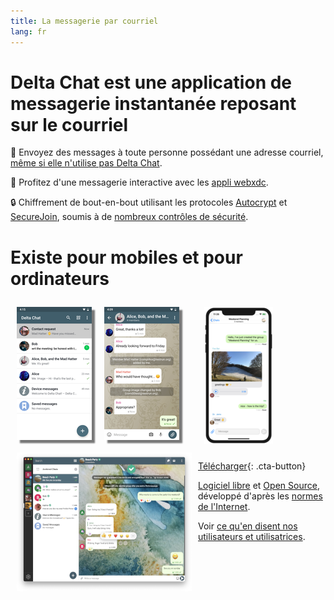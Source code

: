 ```yaml
---
title: La messagerie par courriel
lang: fr
---
```


# Delta Chat est une application de messagerie instantanée reposant sur le courriel

💬 Envoyez des messages à toute personne possédant une adresse courriel, [même si elle n'utilise pas Delta Chat](https://www.youtube-nocookie.com/embed/8LbrGXKZN70).

🥳 Profitez d'une messagerie interactive avec les [appli webxdc](https://webxdc.org).

🔒 Chiffrement de bout-en-bout utilisant les protocoles [Autocrypt](https://autocrypt.org) et [SecureJoin](https://securejoin.delta.chat/en/latest/new.html), soumis à de [nombreux contrôles de sécurité](https://delta.chat/en/2023-03-27-third-independent-security-audit). 

# Existe pour mobiles et pour ordinateurs


<div>
<a href="../assets/blog/screenshots/2019-12-17-delta-chat-google-play-release-chat-list-light.png">
<picture>
<source srcset="../assets/blog/screenshots/2019-12-17-delta-chat-google-play-release-chat-list-light-thumbnail.webp" type="image/webp" />
<source srcset="../assets/blog/screenshots/2019-12-17-delta-chat-google-play-release-chat-list-light-thumbnail.png" type="image/png" />
<img src="../assets/blog/screenshots/2019-12-17-delta-chat-google-play-release-chat-list-light-thumbnail.png" width="120" height="213" style="float: left; margin: 10px;display: block;box-shadow: 5px 5px 2px #777;" alt="A screenshot of Delta Chat on Android showing chat list" />
</picture>
</a>
</div>

<div>
<a href="../assets/blog/screenshots/2019-12-17-delta-chat-google-play-release-group-light.png">
<picture>
<source srcset="../assets/blog/screenshots/2019-12-17-delta-chat-google-play-release-group-light-thumbnail.webp" type="image/webp" />
<source srcset="../assets/blog/screenshots/2019-12-17-delta-chat-google-play-release-group-light-thumbnail.png" type="image/png" />
<img src="../assets/blog/screenshots/2019-12-17-delta-chat-google-play-release-group-light-thumbnail.png" width="120" height="213" style="float: left; margin: 10px;display: block;box-shadow: 5px 5px 2px #777;" alt="A screenshot of Delta Chat on Android showing a chat" />
</picture>
</a>
</div>

<div>
<a href="../assets/home/screenshots/desktop.png">
<picture>
<source srcset="../assets/home/screenshots/desktop-thumbnail.webp" type="image/webp" />
<source srcset="../assets/home/screenshots/desktop-thumbnail.png" type="image/png" />
<img src="../assets/home/screenshots/desktop-thumbnail.png" width="280" height="222" style="float:left; margin: 10px" alt="A screenshot of Delta Chat on desktop" />
</picture>
</a>
</div>

<div>
<a href="../assets/blog/screenshots/2020-01-09-delta-chat-iOS-weekend-group-chat.png">
<picture>
<source srcset="../assets/blog/screenshots/2020-01-09-delta-chat-iOS-weekend-group-chat-thumbnail.webp" type="image/webp" />
<source srcset="../assets/blog/screenshots/2020-01-09-delta-chat-iOS-weekend-group-chat-thumbnail.png" type="image/png" />
<img src="../assets/blog/screenshots/2020-01-09-delta-chat-iOS-weekend-group-chat-thumbnail.png" width="110" height="219" style="margin: 10px" alt="A screenshot of Delta Chat on iOS" />
</picture>
</a>
</div>

[Télécharger](https://get.delta.chat){: .cta-button}

[Logiciel libre](https://fr.wikipedia.org/wiki/Logiciel_libre)
et [Open Source](https://fr.wikipedia.org/wiki/Open_source), développé d'après les [normes de l'Internet](https://github.com/deltachat/deltachat-core-rust/blob/master/standards.md). 

Voir [ce qu'en disent nos utilisateurs et utilisatrices](user-voices).
